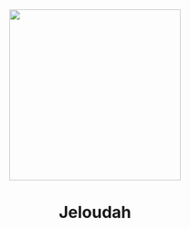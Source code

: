 <div id="header" align="center">
    <img src="https://media.giphy.com/media/xTiIzJSKB4l7xTouE8/giphy.gif" width="300" />
    <h1 align="center">Jeloudah</h1>
</div>
